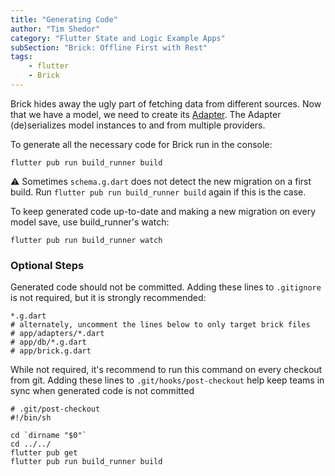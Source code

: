 ```yaml
---
title: "Generating Code"
author: "Tim Shedor"
category: "Flutter State and Logic Example Apps"
subSection: "Brick: Offline First with Rest"
tags:
    - flutter
    - Brick
---
```


Brick hides away the ugly part of fetching data from different sources. Now that we have a model, we need to create its [Adapter](https://github.com/greenbits/brick/tree/master/packages/brick_build#adapter). The Adapter (de)serializes model instances to and from multiple providers.

To generate all the necessary code for Brick run in the console:

```shell
flutter pub run build_runner build
```

:warning: Sometimes `schema.g.dart` does not detect the new migration on a first build. Run `flutter pub run build_runner build` again if this is the case.

To keep generated code up-to-date and making a new migration on every model save, use build_runner's watch:

```shell
flutter pub run build_runner watch
```

### Optional Steps

Generated code should not be committed. Adding these lines to `.gitignore` is not required, but it is strongly recommended:

```
*.g.dart
# alternately, uncomment the lines below to only target brick files
# app/adapters/*.dart
# app/db/*.g.dart
# app/brick.g.dart
```


While not required, it's recommend to run this command on every checkout from git. Adding these lines to `.git/hooks/post-checkout` help keep teams in sync when generated code is not committed

```
# .git/post-checkout
#!/bin/sh

cd `dirname "$0"`
cd ../../
flutter pub get
flutter pub run build_runner build
```
